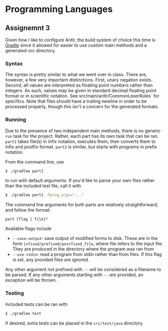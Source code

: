 # Programming Languages
## Assignemnt 3

Given how I like to configure Antlr, the build system of choice this time is [Gradle](https://gradle.org/) since it
allowed for easier to use custom main methods and a generated-src directory.

### Syntax

The syntax is pretty similar to what we went over in class. There are, however, a few very important distinctions.
First, unary negation exists. Second, all values are interpreted as floating point numbers rather than integers. As
such, values may be given in standard decimal floating point format or in scientific notation. See 
src/main/antlr/CommonLexerRules` for specifics. Note that files should have a trailing newline in order to be processed
properly, though this isn't a concern for the generated formats.

### Running

Due to the presence of two independent main methods, there is no generic `run` task for the project. Rather, each part 
has its own task that can be ran. `part1` takes file(s) in infix notation, executes them, then converts them to infix 
and postfix format. `part2` is similar, but starts with programs in prefix notation.

From the command line, use

```bash
$ ./gradlew part1
```

to run with default arguments. If you'd like to parse your own files rather than the included test file, call it with

```bash
$ ./gradlew part1 -Pprog_args="..."
```

The command line arguments for both parts are relatively straightforward, and follow the format:

```
part [flag | file]*
```

Available flags include
* `--save-output`: save output of modified forms to disk. These are in the form `infixed/prefixed/postfixed_file`, where
file refers to the input file. They are produced in the directory where the program was ran from
* `--use-stdin`: read a program from stdin rather than from files. If this flag is set, any provided files are ignored.

Any other argument not prefixed with `--` will be considered as a filename to be parsed. If any other arguments starting
with `--` *are* provided, an exception will be thrown. 

### Testing

Included tests can be ran with

```bash
$ ./gradlew test
```

If desired, extra tests can be placed in the `src/test/java` directory.